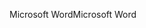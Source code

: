 <span data-ttu-id="bf971-101">Microsoft Word</span><span class="sxs-lookup"><span data-stu-id="bf971-101">Microsoft Word</span></span>